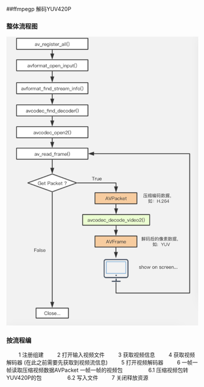 ##ffmpegp 解码YUV420P

### 整体流程图

![解码流程图](https://github.com/TF27674569/FFmpegpDecode/blob/master/image/ffmpegp_decode.jpg)

### 按流程编
&nbsp;　　1 注册组建
&nbsp;　　2 打开输入视频文件
&nbsp;　　3 获取视频信息
&nbsp;　　4 获取视频解码器  (在此之前需要先获取到视频流信息)
&nbsp;　　5 打开视频解码器
&nbsp;　　6 一帧一帧读取压缩视频数据AVPacket 一帧一帧的视频包
&nbsp;　　&nbsp;　　6.1 压缩视频包转YUV420P的包
&nbsp;　　&nbsp;　　6.2 写入文件
&nbsp;　　7 关闭释放资源